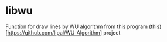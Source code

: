 # libwu
Function for draw lines by WU algorithm from this program (this)[https://github.com/Iipal/WU_Algorithm] project
